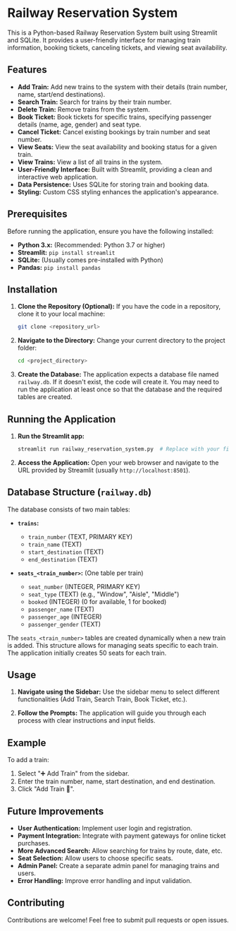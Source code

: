 # Railway Reservation System

This is a Python-based Railway Reservation System built using Streamlit and SQLite. It provides a user-friendly interface for managing train information, booking tickets, canceling tickets, and viewing seat availability.

## Features

- **Add Train:** Add new trains to the system with their details (train number, name, start/end destinations).
- **Search Train:** Search for trains by their train number.
- **Delete Train:** Remove trains from the system.
- **Book Ticket:** Book tickets for specific trains, specifying passenger details (name, age, gender) and seat type.
- **Cancel Ticket:** Cancel existing bookings by train number and seat number.
- **View Seats:** View the seat availability and booking status for a given train.
- **View Trains:** View a list of all trains in the system.
- **User-Friendly Interface:** Built with Streamlit, providing a clean and interactive web application.
- **Data Persistence:** Uses SQLite for storing train and booking data.
- **Styling:** Custom CSS styling enhances the application's appearance.

## Prerequisites

Before running the application, ensure you have the following installed:

- **Python 3.x:** (Recommended: Python 3.7 or higher)
- **Streamlit:** `pip install streamlit`
- **SQLite:** (Usually comes pre-installed with Python)
- **Pandas:** `pip install pandas`

## Installation

1.  **Clone the Repository (Optional):** If you have the code in a repository, clone it to your local machine:

    ```bash
    git clone <repository_url>
    ```

2.  **Navigate to the Directory:** Change your current directory to the project folder:

    ```bash
    cd <project_directory>
    ```

3.  **Create the Database:** The application expects a database file named `railway.db`. If it doesn't exist, the code will create it. You may need to run the application at least once so that the database and the required tables are created.

## Running the Application

1.  **Run the Streamlit app:**

    ```bash
    streamlit run railway_reservation_system.py  # Replace with your file name if different
    ```

2.  **Access the Application:** Open your web browser and navigate to the URL provided by Streamlit (usually `http://localhost:8501`).

## Database Structure (`railway.db`)

The database consists of two main tables:

- **`trains`:**

  - `train_number` (TEXT, PRIMARY KEY)
  - `train_name` (TEXT)
  - `start_destination` (TEXT)
  - `end_destination` (TEXT)

- **`seats_<train_number>`:** (One table per train)
  - `seat_number` (INTEGER, PRIMARY KEY)
  - `seat_type` (TEXT) (e.g., "Window", "Aisle", "Middle")
  - `booked` (INTEGER) (0 for available, 1 for booked)
  - `passenger_name` (TEXT)
  - `passenger_age` (INTEGER)
  - `passenger_gender` (TEXT)

The `seats_<train_number>` tables are created dynamically when a new train is added. This structure allows for managing seats specific to each train. The application initially creates 50 seats for each train.

## Usage

1.  **Navigate using the Sidebar:** Use the sidebar menu to select different functionalities (Add Train, Search Train, Book Ticket, etc.).

2.  **Follow the Prompts:** The application will guide you through each process with clear instructions and input fields.

## Example

To add a train:

1.  Select "➕ Add Train" from the sidebar.
2.  Enter the train number, name, start destination, and end destination.
3.  Click "Add Train 🚂".

## Future Improvements

- **User Authentication:** Implement user login and registration.
- **Payment Integration:** Integrate with payment gateways for online ticket purchases.
- **More Advanced Search:** Allow searching for trains by route, date, etc.
- **Seat Selection:** Allow users to choose specific seats.
- **Admin Panel:** Create a separate admin panel for managing trains and users.
- **Error Handling:** Improve error handling and input validation.

## Contributing

Contributions are welcome! Feel free to submit pull requests or open issues.
